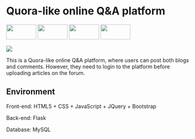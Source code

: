 # Quora-like online Q&A platform
<img src="https://raw.githubusercontent.com/XavierXinchi/Quora-like-online-QA-platform/main/image/flask.png"  width = "80" height = "40" /> <img src="https://raw.githubusercontent.com/XavierXinchi/Quora-like-online-QA-platform/main/image/mysql.png"  width = "80" height = "40" /> <img src="https://raw.githubusercontent.com/XavierXinchi/Quora-like-online-QA-platform/main/image/jquery.png"  width = "80" height = "40"/> <img src="https://raw.githubusercontent.com/XavierXinchi/Quora-like-online-QA-platform/main/image/bootstrap.png"  width = "80" height = "40" />

![](https://img.shields.io/badge/build-finished-brightgreen)

This is a Quora-like online Q&A platform, where users can post both blogs and comments. However, they need to login to the platform before uploading articles on the forum.

## Environment

Front-end: HTML5 + CSS + JavaScript + JQuery + Bootstrap

Back-end: Flask

Database: MySQL
